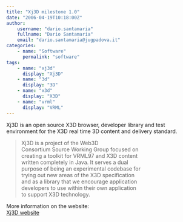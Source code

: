 ```yaml
---
title: "Xj3D milestone 1.0"
date: "2006-04-19T10:18:00Z"
author:
    username: "dario.santamaria"
    fullname: "Dario Santamaria"
    email: "dario.santamaria@jugpadova.it"
categories:
    - name: "Software"
      permalink: "software"
tags:
    - name: "xj3d"
      display: "Xj3D"
    - name: "3d"
      display: "3D"
    - name: "x3d"
      display: "X3D"
    - name: "vrml"
      display: "VRML"
---
```


Xj3D is an open source X3D browser, developer library and test
environment for the X3D real time 3D content and delivery standard.

> Xj3D is a project of the Web3D\
> Consortium Source Working Group focused on\
> creating a toolkit for VRML97 and X3D content\
> written completely in Java. It serves a dual\
> purpose of being an experimental codebase for\
> trying out new areas of the X3D specification\
> and as a library that we encourage application\
> developers to use within their own application\
> to support X3D technology.

More information on the website:\
[Xj3D website](http://www.xj3d.org)
